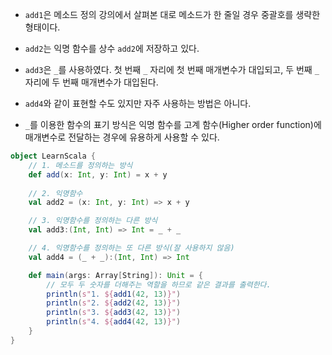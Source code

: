 - `add1`은 메소드 정의 강의에서 살펴본 대로 메소드가 한 줄일 경우 중괄호를 생략한 형태이다.
- `add2`는 익명 함수를 상수 `add2`에 저장하고 있다.
- `add3`은 `_`를 사용하였다. 첫 번째 `_` 자리에 첫 번째 매개변수가 대입되고, 두 번째 `_`자리에 두 번째 매개변수가 대입된다.
- `add4`와 같이 표현할 수도 있지만 자주 사용하는 방법은 아니다.

- `_`를 이용한 함수의 표기 방식은 익명 함수를 고계 함수(Higher order function)에 매개변수로 전달하는 경우에 유용하게 사용할 수 있다.

```scala
object LearnScala {
	// 1. 메소드를 정의하는 방식
	def add(x: Int, y: Int) = x + y
	
	// 2. 익명함수
	val add2 = (x: Int, y: Int) => x + y

	// 3. 익명함수를 정의하는 다른 방식
	val add3:(Int, Int) => Int = _ + _

	// 4. 익명함수를 정의하는 또 다른 방식(잘 사용하지 않음)
	val add4 = (_ + _):(Int, Int) => Int

	def main(args: Array[String]): Unit = {
		// 모두 두 숫자를 더해주는 역할을 하므로 같은 결과를 출력한다.
		println(s"1. ${add1(42, 13)}")
		println(s"2. ${add2(42, 13)}")
		println(s"3. ${add3(42, 13)}")
		println(s"4. ${add4(42, 13)}")
	}
}
```